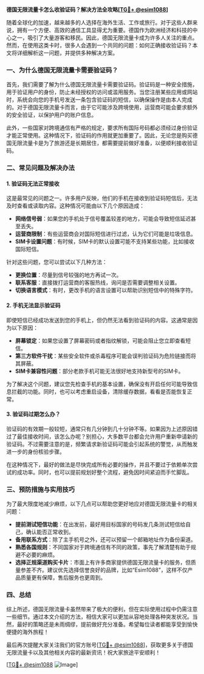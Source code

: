 **德国无限流量卡怎么收验证码？解决方法全攻略[[TG💪+ @esim1088](https://t.me/s/esim1088)]**

随着全球化的加速，越来越多的人选择在海外生活、工作或旅行。对于这些人群来说，拥有一个方便、高效的通信工具显得尤为重要。德国作为欧洲经济和科技的中心之一，吸引了大量游客和移民。因此，德国无限流量卡成为许多人关注的重点。然而，在使用这类卡时，很多人会遇到一个共同的问题：如何正确接收验证码？本文将详细解析这一问题，并提供多种解决方案。

### 一、为什么德国无限流量卡需要验证码？

首先，我们需要了解为什么德国无限流量卡需要验证码。验证码是一种安全措施，用于验证用户的身份，防止未经授权的访问或滥用服务。当您注册某些应用或网站时，系统会向您的手机号发送一条包含验证码的短信，以确保操作是由本人完成的。对于德国无限流量卡而言，由于它可能涉及跨境使用，运营商可能会要求额外的安全验证，以保护用户的账户信息。

此外，一些国家对跨境通信有严格的规定，要求所有国际号码都必须经过身份验证才能正常使用。这种情况下，验证码的作用就更加重要了。因此，无论您是购买德国无限流量卡是为了旅游还是长期居住，都需要提前做好准备，以便顺利接收验证码。

### 二、常见问题及解决办法

#### 1. 验证码无法正常接收
这是最常见的问题之一。许多用户反映，他们的手机在接收到验证码短信后，无法及时查看或读取内容。这种情况可能由以下几个原因造成：

- **网络信号弱**：如果您的手机处于信号覆盖较差的地方，可能会导致短信延迟甚至丢失。
- **运营商限制**：有些运营商会对国际短信进行过滤，认为它们可能是垃圾信息。
- **SIM卡设置问题**：有时候，SIM卡的默认设置可能不支持某些功能，比如接收国际短信。

针对这些问题，您可以尝试以下几种方法：

- **更换位置**：尽量到信号较强的地方再试一次。
- **联系客服**：直接拨打运营商的客服热线，询问是否需要调整相关设置。
- **切换语言模式**：有时，更改手机的语言设置可以帮助识别短信中的特殊字符。

#### 2. 手机无法显示验证码
即使短信已经成功发送到您的手机上，但仍然无法看到验证码的内容。这通常是因为以下原因：

- **屏幕锁定**：如果您设置了屏幕密码或者指纹解锁，可能会阻止您立即查看短信。
- **第三方软件干扰**：某些安全软件或杀毒程序可能会误判验证码为危险链接而将其屏蔽。
- **SIM卡兼容性问题**：部分老款手机可能无法很好地支持新型号的SIM卡。

为了解决这个问题，建议您先检查手机的基本设置，确保没有开启任何可能导致信息拦截的功能。同时，也可以考虑重启设备，清除缓存数据，看看是否能恢复正常。

#### 3. 验证码过期怎么办？
验证码的有效期一般较短，通常只有几分钟到几十分钟不等。如果因为上述原因错过了最佳接收时间，该怎么办呢？别担心，大多数平台都会允许用户重新申请新的验证码。不过需要注意的是，频繁请求新验证码可能会引起系统的警觉，从而触发进一步的身份核验步骤。

在这种情况下，最好的做法是尽快完成所有必要的操作，并且不要过于依赖单次尝试的成功率。同时，也可以提前规划好整个流程，避免因时间紧迫而手忙脚乱。

### 三、预防措施与实用技巧

为了最大限度地减少麻烦，以下几点可以帮助您更好地应对德国无限流量卡的相关问题：

- **提前测试短信功能**：在出发前，最好用目标国家的号码发几条测试短信给自己，确认能否正常收到。
- **备用联系方式**：除了主手机号之外，还可以预留一个邮箱地址作为备份渠道。
- **熟悉各国规则**：不同国家对于跨境通信有不同的政策，事先了解清楚有助于规避不必要的麻烦。
- **选择正规渠道购买卡片**：市面上有许多商家提供德国无限流量卡的服务，但质量参差不齐。建议优先选择信誉良好的品牌，比如“Esim1088”，这样不仅产品质量更有保障，售后服务也更周到。

### 四、总结

综上所述，德国无限流量卡虽然带来了极大的便利，但在实际使用过程中仍需注意一些细节。通过本文介绍的方法，相信大家可以更加从容地处理各种突发状况。当然，最好的策略还是未雨绸缪，提前做好充分准备。希望每位读者都能享受到愉快便捷的海外旅程！

最后再次提醒大家关注我们的官方账号[[TG💪+ @esim1088](https://t.me/s/esim1088)]，获取更多关于德国无限流量卡以及其他相关内容的最新资讯！祝大家旅途平安顺利！

[[TG💪+ @esim1088](https://t.me/s/esim1088) ![Image](https://i.postimg.cc/4NQfJmqS/Snipaste-2025-05-13-00-14-12.png)]
